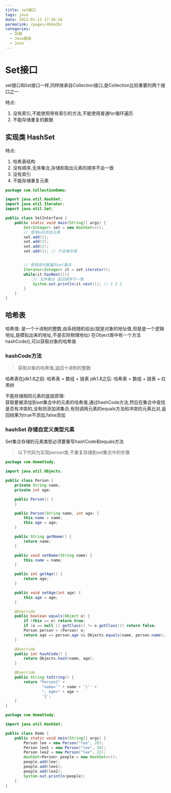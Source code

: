 ```yaml
---
title: set接口
tags: java
date: 2022-01-12 17:56:18
permalink: /pages/484a2b/
categories: 
  - 后端
  - Java基础
  - Java
---
```


# Set接口
set接口和list接口一样,同样继承自Collection接口,是Collection比较重要的两个接口之一

特点: 
1. 没有索引,不能使用带有索引的方法,不能使用普通for循环遍历
2. 不能存储重复的数据

## 实现类 HashSet

特点:
1. 哈希表结构
2. 没有顺序,无序集合,存储和取出元素的顺序不会一致
3. 没有索引
4. 不能存储重复元素

``` java
package com.CollectionDemo;

import java.util.HashSet;
import java.util.Iterator;
import java.util.Set;

public class SetInterface {
    public static void main(String[] args) {
        Set<Integer> set = new HashSet<>();
        // 使用add添加元素
        set.add(1);
        set.add(3);
        set.add(2);
        set.add(1); // 不会被存储


        // 使用迭代器遍历set集合
        Iterator<Integer> it = set.iterator();
        while(it.hasNext()){
            // 无序集合 返回顺序不一致
            System.out.println(it.next()); // 1 2 3 
        }
    }
}

```

## 哈希表
哈希值: 是一个十进制的整数,由系统随机给出(就是对象的地址值,但是是一个逻辑地址,是模拟出来的地址,不是实际物理地址)
在Object类中有一个方法 hashCode(),可以获取对象的哈希值
###  hashCode方法
> 获取对象的哈希值,返回十进制的整数

哈希表在jdk1.8之前: 哈希表 = 数组 + 链表
jdk1.8之后: 哈希表 = 数组 + 链表 + 红黑树

不能存储相同元素的底层原理:  
获取要被添加到set集合中的元素的哈希值,通过hashCode方法,然后在集合中查找是否有冲突的,没有则添加进集合,有则调用元素的equals方法和冲突的元素比对,返回结果为true不添加,false添加


### hashSet 存储自定义类型元素
Set集合存储的元素类型必须要重写hashCode和equals方法
> 以下代码为实现person类,不重复存储到set集合中的步骤
``` java
package com.HomeStudy;

import java.util.Objects;

public class Person {
    private String name;
    private int age;

    public Person() {
    }

    public Person(String name, int age) {
        this.name = name;
        this.age = age;
    }

    public String getName() {
        return name;
    }

    public void setName(String name) {
        this.name = name;
    }

    public int getAge() {
        return age;
    }

    public void setAge(int age) {
        this.age = age;
    }

    @Override
    public boolean equals(Object o) {
        if (this == o) return true;
        if (o == null || getClass() != o.getClass()) return false;
        Person person = (Person) o;
        return age == person.age && Objects.equals(name, person.name);
    }

    @Override
    public int hashCode() {
        return Objects.hash(name, age);
    }

    @Override
    public String toString() {
        return "Person{" +
                "name='" + name + '\'' +
                ", age=" + age +
                '}';
    }
}

package com.HomeStudy;

import java.util.HashSet;

public class Demo {
    public static void main(String[] args) {
        Person lee = new Person("lee", 20);
        Person lee1 = new Person("lee", 20);
        Person lee2 = new Person("lee", 22);
        HashSet<Person> people = new HashSet<>();
        people.add(lee);
        people.add(lee1);
        people.add(lee2);
        System.out.println(people);
    }
}

```
